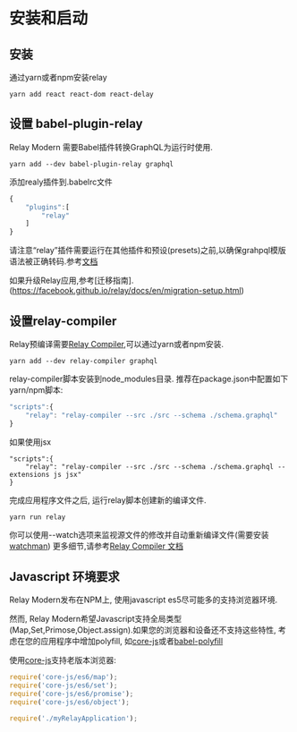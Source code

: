 # 安装和启动
## 安装
通过yarn或者npm安装relay
```
yarn add react react-dom react-delay
```
## 设置 babel-plugin-relay
Relay Modern 需要Babel插件转换GraphQL为运行时使用.
```
yarn add --dev babel-plugin-relay graphql
```
添加realy插件到.babelrc文件
```javascript
{
    "plugins":[
        "relay"
    ]
}
```
请注意“relay”插件需要运行在其他插件和预设(presets)之前,以确保grahpql模版语法被正确转码.参考[文档](https://babeljs.io/docs/plugins/#pluginpreset-ordering)

如果升级Relay应用,参考[迁移指南].(https://facebook.github.io/relay/docs/en/migration-setup.html)

## 设置relay-compiler
Relay预编译需要[Relay Compiler](https://facebook.github.io/relay/docs/en/graphql-in-relay.html#relay-compiler.html),可以通过yarn或者npm安装.
```
yarn add --dev relay-compiler graphql
```
relay-compiler脚本安装到node_modules目录. 推荐在package.json中配置如下yarn/npm脚本:
```javascript
"scripts":{
    "relay": "relay-compiler --src ./src --schema ./schema.graphql"
}
```
如果使用jsx
```
"scripts":{
    "relay": "relay-compiler --src ./src --schema ./schema.graphql --extensions js jsx"
}
```
完成应用程序文件之后, 运行relay脚本创建新的编译文件.
```
yarn run relay
```
你可以使用--watch选项来监视源文件的修改并自动重新编译文件(需要安装[watchman](https://facebook.github.io/watchman))
更多细节,请参考[Relay Compiler 文档](https://facebook.github.io/relay/docs/en/graphql-in-relay.html#relay-compiler)

## Javascript 环境要求
Relay Modern发布在NPM上, 使用javascript es5尽可能多的支持浏览器环境.

然而, Relay Modern希望Javascript支持全局类型(Map,Set,Primose,Object.assign).如果您的浏览器和设备还不支持这些特性, 考虑在您的应用程序中增加polyfill, 如[core-js](https://github.com/zloirock/core-js)或者[babel-polyfill](https://babeljs.io/docs/usage/polyfill/)

使用[core-js](https://github.com/zloirock/core-js)支持老版本浏览器:
```javascript
require('core-js/es6/map');
require('core-js/es6/set');
require('core-js/es6/promise');
require('core-js/es6/object');

require('./myRelayApplication');
```
